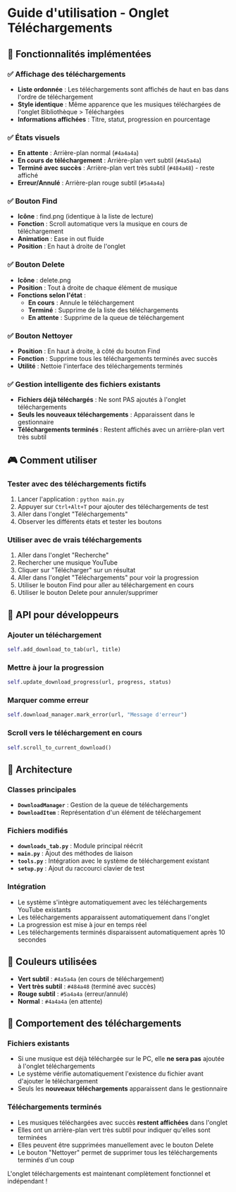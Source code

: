 # Guide d'utilisation - Onglet Téléchargements

## 🎵 Fonctionnalités implémentées

### ✅ Affichage des téléchargements
- **Liste ordonnée** : Les téléchargements sont affichés de haut en bas dans l'ordre de téléchargement
- **Style identique** : Même apparence que les musiques téléchargées de l'onglet Bibliothèque > Téléchargées
- **Informations affichées** : Titre, statut, progression en pourcentage

### ✅ États visuels
- **En attente** : Arrière-plan normal (`#4a4a4a`)
- **En cours de téléchargement** : Arrière-plan vert subtil (`#4a5a4a`)
- **Terminé avec succès** : Arrière-plan vert très subtil (`#484a48`) - reste affiché
- **Erreur/Annulé** : Arrière-plan rouge subtil (`#5a4a4a`)

### ✅ Bouton Find
- **Icône** : find.png (identique à la liste de lecture)
- **Fonction** : Scroll automatique vers la musique en cours de téléchargement
- **Animation** : Ease in out fluide
- **Position** : En haut à droite de l'onglet

### ✅ Bouton Delete
- **Icône** : delete.png
- **Position** : Tout à droite de chaque élément de musique
- **Fonctions selon l'état** :
  - **En cours** : Annule le téléchargement
  - **Terminé** : Supprime de la liste des téléchargements
  - **En attente** : Supprime de la queue de téléchargement

### ✅ Bouton Nettoyer
- **Position** : En haut à droite, à côté du bouton Find
- **Fonction** : Supprime tous les téléchargements terminés avec succès
- **Utilité** : Nettoie l'interface des téléchargements terminés

### ✅ Gestion intelligente des fichiers existants
- **Fichiers déjà téléchargés** : Ne sont PAS ajoutés à l'onglet téléchargements
- **Seuls les nouveaux téléchargements** : Apparaissent dans le gestionnaire
- **Téléchargements terminés** : Restent affichés avec un arrière-plan vert très subtil

## 🎮 Comment utiliser

### Tester avec des téléchargements fictifs
1. Lancer l'application : `python main.py`
2. Appuyer sur `Ctrl+Alt+T` pour ajouter des téléchargements de test
3. Aller dans l'onglet "Téléchargements"
4. Observer les différents états et tester les boutons

### Utiliser avec de vrais téléchargements
1. Aller dans l'onglet "Recherche"
2. Rechercher une musique YouTube
3. Cliquer sur "Télécharger" sur un résultat
4. Aller dans l'onglet "Téléchargements" pour voir la progression
5. Utiliser le bouton Find pour aller au téléchargement en cours
6. Utiliser le bouton Delete pour annuler/supprimer

## 🔧 API pour développeurs

### Ajouter un téléchargement
```python
self.add_download_to_tab(url, title)
```

### Mettre à jour la progression
```python
self.update_download_progress(url, progress, status)
```

### Marquer comme erreur
```python
self.download_manager.mark_error(url, "Message d'erreur")
```

### Scroll vers le téléchargement en cours
```python
self.scroll_to_current_download()
```

## 📁 Architecture

### Classes principales
- **`DownloadManager`** : Gestion de la queue de téléchargements
- **`DownloadItem`** : Représentation d'un élément de téléchargement

### Fichiers modifiés
- **`downloads_tab.py`** : Module principal réécrit
- **`main.py`** : Ajout des méthodes de liaison
- **`tools.py`** : Intégration avec le système de téléchargement existant
- **`setup.py`** : Ajout du raccourci clavier de test

### Intégration
- Le système s'intègre automatiquement avec les téléchargements YouTube existants
- Les téléchargements apparaissent automatiquement dans l'onglet
- La progression est mise à jour en temps réel
- Les téléchargements terminés disparaissent automatiquement après 10 secondes

## 🎨 Couleurs utilisées
- **Vert subtil** : `#4a5a4a` (en cours de téléchargement)
- **Vert très subtil** : `#484a48` (terminé avec succès)
- **Rouge subtil** : `#5a4a4a` (erreur/annulé)
- **Normal** : `#4a4a4a` (en attente)

## 🔄 Comportement des téléchargements

### Fichiers existants
- Si une musique est déjà téléchargée sur le PC, elle **ne sera pas** ajoutée à l'onglet téléchargements
- Le système vérifie automatiquement l'existence du fichier avant d'ajouter le téléchargement
- Seuls les **nouveaux téléchargements** apparaissent dans le gestionnaire

### Téléchargements terminés
- Les musiques téléchargées avec succès **restent affichées** dans l'onglet
- Elles ont un arrière-plan vert très subtil pour indiquer qu'elles sont terminées
- Elles peuvent être supprimées manuellement avec le bouton Delete
- Le bouton "Nettoyer" permet de supprimer tous les téléchargements terminés d'un coup

L'onglet téléchargements est maintenant complètement fonctionnel et indépendant !